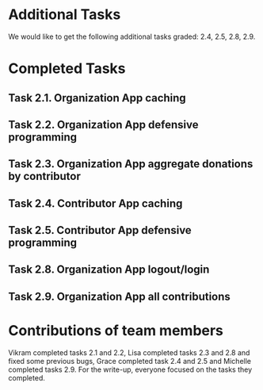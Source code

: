 # Additional Tasks
We would like to get the following additional tasks graded: 2.4, 2.5, 2.8, 2.9.

# Completed Tasks

## Task 2.1. Organization App caching


## Task 2.2. Organization App defensive programming


## Task 2.3. Organization App aggregate donations by contributor


## Task 2.4. Contributor App caching


## Task 2.5. Contributor App defensive programming


## Task 2.8. Organization App logout/login


## Task 2.9. Organization App all contributions



# Contributions of team members
Vikram completed tasks 2.1 and 2.2, Lisa completed tasks 2.3 and 2.8 and fixed some previous bugs, Grace completed task 2.4 and 2.5 and Michelle completed tasks 2.9.
For the write-up, everyone focused on the tasks they completed.

